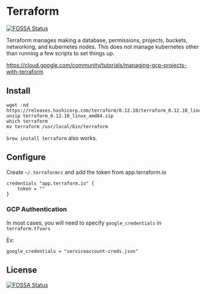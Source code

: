 # Terraform
[![FOSSA Status](https://app.fossa.io/api/projects/git%2Bgithub.com%2Fsecurenomad%2Finfrastructure.svg?type=shield)](https://app.fossa.io/projects/git%2Bgithub.com%2Fsecurenomad%2Finfrastructure?ref=badge_shield)


Terraform manages making a database, permissions, projects, buckets, networking, and kubernetes nodes. This does not manage kubernetes other than running a few scripts to set things up.

<https://cloud.google.com/community/tutorials/managing-gcp-projects-with-terraform>

## Install

```
wget -nd https://releases.hashicorp.com/terraform/0.12.10/terraform_0.12.10_linux_amd64.zip
unzip terraform_0.12.10_linux_amd64.zip
which terraform
mv terraform /usr/local/bin/terraform
```

`brew install terraform` also works.

## Configure

Create `~/.terraformrc` and add the token from app.terraform.io

```
credentials "app.terraform.io" {
    token = ""
}
```

### GCP Authentication

In most cases, you will need to specify `google_credentials` in `terraform.tfvars`

Ex:

```
google_credentials = "serviceaccount-creds.json"
```


## License
[![FOSSA Status](https://app.fossa.io/api/projects/git%2Bgithub.com%2Fsecurenomad%2Finfrastructure.svg?type=large)](https://app.fossa.io/projects/git%2Bgithub.com%2Fsecurenomad%2Finfrastructure?ref=badge_large)